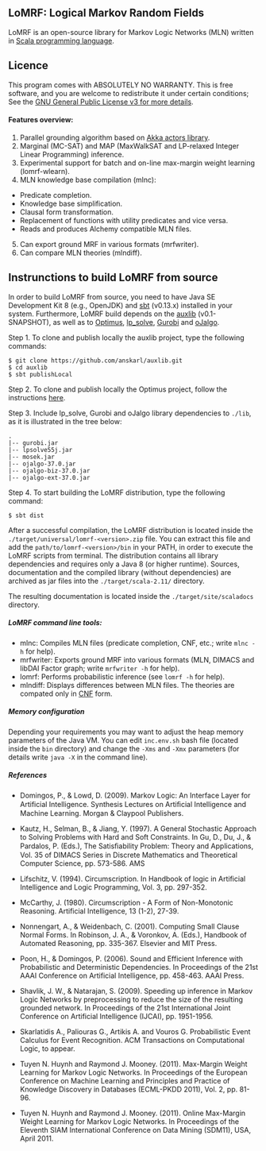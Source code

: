 ## LoMRF: Logical Markov Random Fields

LoMRF is an open-source library for Markov Logic Networks (MLN) written in [Scala programming language](http://scala-lang.org).

## Licence 

This program comes with ABSOLUTELY NO WARRANTY. This is free software, and you are welcome to redistribute it under certain conditions; See the [GNU General Public License v3 for more details](http://www.gnu.org/licenses/gpl-3.0.html).

#### Features overview:

1. Parallel grounding algorithm based on [Akka actors library](http://akka.io/).
2. Marginal (MC-SAT) and MAP (MaxWalkSAT and LP-relaxed Integer Linear Programming) inference.
3. Experimental support for batch and on-line max-margin weight learning (lomrf-wlearn).
4. MLN knowledge base compilation (mlnc):
  * Predicate completion.
  * Knowledge base simplification.
  * Clausal form transformation.
  * Replacement of functions with utility predicates and vice versa.
  * Reads and produces Alchemy compatible MLN files.
5. Can export ground MRF in various formats (mrfwriter).
6. Can compare MLN theories (mlndiff).  


## Instrunctions to build LoMRF from source

In order to build LoMRF from source, you need to have Java SE Development Kit 8 (e.g., OpenJDK) and [sbt](http://www.scala-sbt.org/) (v0.13.x) installed in your system. Furthermore, LoMRF build depends on the [auxlib](https://github.com/anskarl/auxlib) (v0.1-SNAPSHOT), as well as to [Optimus](https://github.com/vagm/Optimus), [lp_solve](http://lpsolve.sourceforge.net), [Gurobi](http://www.gurobi.com/) and [oJalgo](http://www.ojalgo.org/).

Step 1. To clone and publish locally the auxlib project, type the following commands:

```
$ git clone https://github.com/anskarl/auxlib.git
$ cd auxlib
$ sbt publishLocal
```

Step 2. To clone and publish locally the Optimus project, follow the instructions [here](https://github.com/vagm/Optimus).

Step 3. Include lp_solve, Gurobi and oJalgo library dependencies to `./lib`, as it is illustrated in the tree below:

```
.
|-- gurobi.jar
|-- lpsolve55j.jar
|-- mosek.jar
|-- ojalgo-37.0.jar
|-- ojalgo-biz-37.0.jar
|-- ojalgo-ext-37.0.jar

```

Step 4. To start building the LoMRF distribution, type the following command:

```
$ sbt dist
```

After a successful compilation, the LoMRF distribution is located inside the `./target/universal/lomrf-<version>.zip` file. You can extract this file and add the `path/to/lomrf-<version>/bin` in your PATH, in order to execute the LoMRF scripts from terminal. The distribution contains all library dependencies and requires only a Java 8 (or higher runtime). Sources, documentation and the compiled library (without dependencies) are archived as jar files into the `./target/scala-2.11/` directory.

The resulting documentation is located inside the `./target/site/scaladocs` directory.

##### LoMRF command line tools:

* mlnc: Compiles MLN files (predicate completion, CNF, etc.; write `mlnc -h` for help).
* mrfwriter: Exports ground MRF into various formats (MLN, DIMACS and libDAI Factor graph; write `mrfwriter -h` for help).
* lomrf: Performs probabilistic inference (see `lomrf -h` for help).
* mlndiff: Displays differences between MLN files. The theories are compated only in [CNF](http://en.wikipedia.org/wiki/Conjunctive_normal_form) form.


##### Memory configuration

Depending your requirements you may want to adjust the heap memory parameters of the Java VM. You can edit `inc.env.sh` bash file (located inside the `bin` directory) and change the `-Xms` and `-Xmx` parameters (for details write `java -X` in the command line).


##### References

* Domingos, P., & Lowd, D. (2009). Markov Logic: An Interface Layer for Artificial Intelligence. Synthesis Lectures on Artiﬁcial Intelligence and Machine Learning. Morgan & Claypool Publishers.

* Kautz, H., Selman, B., & Jiang, Y. (1997). A General Stochastic Approach to Solving Problems with Hard and Soft Constraints. In Gu, D., Du, J., & Pardalos, P. (Eds.), The Satisﬁability Problem: Theory and Applications, Vol. 35 of DIMACS Series in Discrete Mathematics and Theoretical Computer Science, pp. 573-586. AMS

* Lifschitz, V. (1994). Circumscription. In Handbook of logic in Artificial Intelligence and Logic Programming, Vol. 3, pp. 297-352.

* McCarthy, J. (1980). Circumscription - A Form of Non-Monotonic Reasoning. Artificial Intelligence, 13 (1-2), 27-39.

* Nonnengart, A., & Weidenbach, C. (2001). Computing Small Clause Normal Forms. In Robinson, J. A., & Voronkov, A. (Eds.), Handbook of Automated Reasoning, pp. 335-367. Elsevier and MIT Press.

* Poon, H., & Domingos, P. (2006). Sound and Efficient Inference with Probabilistic and Deterministic Dependencies. In Proceedings of the 21st AAAI Conference on Artificial Intelligence, pp. 458-463. AAAI Press.

* Shavlik, J. W., & Natarajan, S. (2009). Speeding up inference in Markov Logic Networks by preprocessing to reduce the size of the resulting grounded network. In Proceedings of the 21st International Joint Conference on Artificial Intelligence (IJCAI), pp. 1951-1956.

* Skarlatidis A., Paliouras G., Artikis A. and Vouros G. Probabilistic Event Calculus for Event Recognition. ACM Transactions on Computational Logic, to appear.

* Tuyen N. Huynh and Raymond J. Mooney. (2011). Max-Margin Weight Learning for Markov Logic Networks. In Proceedings of the European Conference on Machine Learning and Principles and Practice of Knowledge Discovery in Databases (ECML-PKDD 2011), Vol. 2, pp. 81-96.

* Tuyen N. Huynh and Raymond J. Mooney. (2011). Online Max-Margin Weight Learning for Markov Logic Networks. In Proceedings of the Eleventh SIAM International Conference on Data Mining (SDM11), USA, April 2011.


